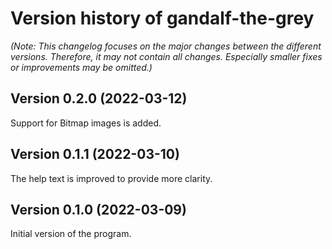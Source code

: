 # Version history of gandalf-the-grey

_(Note: This changelog focuses on the major changes between the different
versions. Therefore, it may not contain all changes. Especially smaller fixes or
improvements may be omitted.)_

## Version 0.2.0 (2022-03-12)

Support for Bitmap images is added.

## Version 0.1.1 (2022-03-10)

The help text is improved to provide more clarity.

## Version 0.1.0 (2022-03-09)

Initial version of the program.
